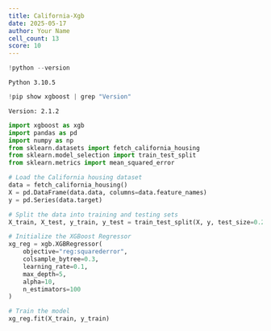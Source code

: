 ```yaml
---
title: California-Xgb
date: 2025-05-17
author: Your Name
cell_count: 13
score: 10
---
```


```python
!python --version
```

    Python 3.10.5



```python
!pip show xgboost | grep "Version"
```

    Version: 2.1.2



```python
import xgboost as xgb
import pandas as pd
import numpy as np
from sklearn.datasets import fetch_california_housing
from sklearn.model_selection import train_test_split
from sklearn.metrics import mean_squared_error
```


```python
# Load the California housing dataset
data = fetch_california_housing()
X = pd.DataFrame(data.data, columns=data.feature_names)
y = pd.Series(data.target)
```


```python
# Split the data into training and testing sets
X_train, X_test, y_train, y_test = train_test_split(X, y, test_size=0.2, random_state=42)
```


```python
# Initialize the XGBoost Regressor
xg_reg = xgb.XGBRegressor(
    objective="reg:squarederror", 
    colsample_bytree=0.3, 
    learning_rate=0.1, 
    max_depth=5, 
    alpha=10, 
    n_estimators=100
)
```


```python
# Train the model
xg_reg.fit(X_train, y_train)
```




<style>#sk-container-id-1 {color: black;}#sk-container-id-1 pre{padding: 0;}#sk-container-id-1 div.sk-toggleable {background-color: white;}#sk-container-id-1 label.sk-toggleable__label {cursor: pointer;display: block;width: 100%;margin-bottom: 0;padding: 0.3em;box-sizing: border-box;text-align: center;}#sk-container-id-1 label.sk-toggleable__label-arrow:before {content: "▸";float: left;margin-right: 0.25em;color: #696969;}#sk-container-id-1 label.sk-toggleable__label-arrow:hover:before {color: black;}#sk-container-id-1 div.sk-estimator:hover label.sk-toggleable__label-arrow:before {color: black;}#sk-container-id-1 div.sk-toggleable__content {max-height: 0;max-width: 0;overflow: hidden;text-align: left;background-color: #f0f8ff;}#sk-container-id-1 div.sk-toggleable__content pre {margin: 0.2em;color: black;border-radius: 0.25em;background-color: #f0f8ff;}#sk-container-id-1 input.sk-toggleable__control:checked~div.sk-toggleable__content {max-height: 200px;max-width: 100%;overflow: auto;}#sk-container-id-1 input.sk-toggleable__control:checked~label.sk-toggleable__label-arrow:before {content: "▾";}#sk-container-id-1 div.sk-estimator input.sk-toggleable__control:checked~label.sk-toggleable__label {background-color: #d4ebff;}#sk-container-id-1 div.sk-label input.sk-toggleable__control:checked~label.sk-toggleable__label {background-color: #d4ebff;}#sk-container-id-1 input.sk-hidden--visually {border: 0;clip: rect(1px 1px 1px 1px);clip: rect(1px, 1px, 1px, 1px);height: 1px;margin: -1px;overflow: hidden;padding: 0;position: absolute;width: 1px;}#sk-container-id-1 div.sk-estimator {font-family: monospace;background-color: #f0f8ff;border: 1px dotted black;border-radius: 0.25em;box-sizing: border-box;margin-bottom: 0.5em;}#sk-container-id-1 div.sk-estimator:hover {background-color: #d4ebff;}#sk-container-id-1 div.sk-parallel-item::after {content: "";width: 100%;border-bottom: 1px solid gray;flex-grow: 1;}#sk-container-id-1 div.sk-label:hover label.sk-toggleable__label {background-color: #d4ebff;}#sk-container-id-1 div.sk-serial::before {content: "";position: absolute;border-left: 1px solid gray;box-sizing: border-box;top: 0;bottom: 0;left: 50%;z-index: 0;}#sk-container-id-1 div.sk-serial {display: flex;flex-direction: column;align-items: center;background-color: white;padding-right: 0.2em;padding-left: 0.2em;position: relative;}#sk-container-id-1 div.sk-item {position: relative;z-index: 1;}#sk-container-id-1 div.sk-parallel {display: flex;align-items: stretch;justify-content: center;background-color: white;position: relative;}#sk-container-id-1 div.sk-item::before, #sk-container-id-1 div.sk-parallel-item::before {content: "";position: absolute;border-left: 1px solid gray;box-sizing: border-box;top: 0;bottom: 0;left: 50%;z-index: -1;}#sk-container-id-1 div.sk-parallel-item {display: flex;flex-direction: column;z-index: 1;position: relative;background-color: white;}#sk-container-id-1 div.sk-parallel-item:first-child::after {align-self: flex-end;width: 50%;}#sk-container-id-1 div.sk-parallel-item:last-child::after {align-self: flex-start;width: 50%;}#sk-container-id-1 div.sk-parallel-item:only-child::after {width: 0;}#sk-container-id-1 div.sk-dashed-wrapped {border: 1px dashed gray;margin: 0 0.4em 0.5em 0.4em;box-sizing: border-box;padding-bottom: 0.4em;background-color: white;}#sk-container-id-1 div.sk-label label {font-family: monospace;font-weight: bold;display: inline-block;line-height: 1.2em;}#sk-container-id-1 div.sk-label-container {text-align: center;}#sk-container-id-1 div.sk-container {/* jupyter's `normalize.less` sets `[hidden] { display: none; }` but bootstrap.min.css set `[hidden] { display: none !important; }` so we also need the `!important` here to be able to override the default hidden behavior on the sphinx rendered scikit-learn.org. See: https://github.com/scikit-learn/scikit-learn/issues/21755 */display: inline-block !important;position: relative;}#sk-container-id-1 div.sk-text-repr-fallback {display: none;}</style><div id="sk-container-id-1" class="sk-top-container"><div class="sk-text-repr-fallback"><pre>XGBRegressor(alpha=10, base_score=None, booster=None, callbacks=None,
             colsample_bylevel=None, colsample_bynode=None,
             colsample_bytree=0.3, device=None, early_stopping_rounds=None,
             enable_categorical=False, eval_metric=None, feature_types=None,
             gamma=None, grow_policy=None, importance_type=None,
             interaction_constraints=None, learning_rate=0.1, max_bin=None,
             max_cat_threshold=None, max_cat_to_onehot=None,
             max_delta_step=None, max_depth=5, max_leaves=None,
             min_child_weight=None, missing=nan, monotone_constraints=None,
             multi_strategy=None, n_estimators=100, n_jobs=None,
             num_parallel_tree=None, ...)</pre><b>In a Jupyter environment, please rerun this cell to show the HTML representation or trust the notebook. <br />On GitHub, the HTML representation is unable to render, please try loading this page with nbviewer.org.</b></div><div class="sk-container" hidden><div class="sk-item"><div class="sk-estimator sk-toggleable"><input class="sk-toggleable__control sk-hidden--visually" id="sk-estimator-id-1" type="checkbox" checked><label for="sk-estimator-id-1" class="sk-toggleable__label sk-toggleable__label-arrow">XGBRegressor</label><div class="sk-toggleable__content"><pre>XGBRegressor(alpha=10, base_score=None, booster=None, callbacks=None,
             colsample_bylevel=None, colsample_bynode=None,
             colsample_bytree=0.3, device=None, early_stopping_rounds=None,
             enable_categorical=False, eval_metric=None, feature_types=None,
             gamma=None, grow_policy=None, importance_type=None,
             interaction_constraints=None, learning_rate=0.1, max_bin=None,
             max_cat_threshold=None, max_cat_to_onehot=None,
             max_delta_step=None, max_depth=5, max_leaves=None,
             min_child_weight=None, missing=nan, monotone_constraints=None,
             multi_strategy=None, n_estimators=100, n_jobs=None,
             num_parallel_tree=None, ...)</pre></div></div></div></div></div>




```python
# Make predictions
y_pred = xg_reg.predict(X_test)
```


```python
# Evaluate the model
rmse = np.sqrt(mean_squared_error(y_test, y_pred))
print(f"Root Mean Squared Error: {rmse}")
```

    Root Mean Squared Error: 0.5444943782523535



```python
# Plot feature importance (optional)
import matplotlib.pyplot as plt
xgb.plot_importance(xg_reg)
plt.show()
```


    
![png](/mlnotes/images/california-xgb_9_0.png)
    



```python
#!pip install graphviz
```


```python
# Visualize the first tree in the model (optional)
xgb.plot_tree(xg_reg, num_trees=0)
plt.show()
```


    
![png](/mlnotes/images/california-xgb_11_0.png)
    



```python

```


---
**Score: 10**